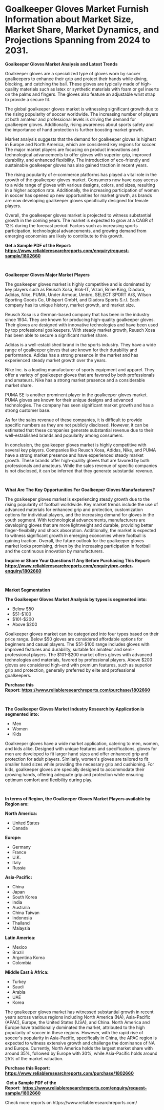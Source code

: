 <p><h1>Goalkeeper Gloves Market Furnish Information about Market Size, Market Share, Market Dynamics, and Projections Spanning from 2024 to 2031.</h1></p><p><strong>Goalkeeper Gloves Market Analysis and Latest Trends</strong></p>
<p><p>Goalkeeper gloves are a specialized type of gloves worn by soccer goalkeepers to enhance their grip and protect their hands while diving, blocking, and catching the ball. These gloves are typically made of high-quality materials such as latex or synthetic materials with foam or gel inserts on the palms and fingers. The gloves also feature an adjustable wrist strap to provide a secure fit.</p><p>The global goalkeeper gloves market is witnessing significant growth due to the rising popularity of soccer worldwide. The increasing number of players at both amateur and professional levels is driving the demand for goalkeeper gloves. Additionally, rising awareness about sports safety and the importance of hand protection is further boosting market growth.</p><p>Market analysis suggests that the demand for goalkeeper gloves is highest in Europe and North America, which are considered key regions for soccer. The major market players are focusing on product innovations and technological advancements to offer gloves with superior grip, improved durability, and enhanced flexibility. The introduction of eco-friendly and sustainable goalkeeper gloves has also gained traction in recent years.</p><p>The rising popularity of e-commerce platforms has played a vital role in the growth of the goalkeeper gloves market. Consumers now have easy access to a wide range of gloves with various designs, colors, and sizes, resulting in a higher adoption rate. Additionally, the increasing participation of women in soccer has opened up new opportunities for market growth, as brands are now developing goalkeeper gloves specifically designed for female players.</p><p>Overall, the goalkeeper gloves market is projected to witness substantial growth in the coming years. The market is expected to grow at a CAGR of 12% during the forecast period. Factors such as increasing sports participation, technological advancements, and growing demand from emerging economies are likely to contribute to this growth.</p></p>
<p><strong>Get a Sample PDF of the Report:&nbsp; <a href="https://www.reliableresearchreports.com/enquiry/request-sample/1802660">https://www.reliableresearchreports.com/enquiry/request-sample/1802660</a></strong></p>
<p>&nbsp;</p>
<p><strong>Goalkeeper Gloves Major Market Players</strong></p>
<p><p>The goalkeeper gloves market is highly competitive and is dominated by key players such as Reusch Xosa, Blok-IT, Vizari, Brine King, Diadora, Adidas, Nike, PUMA, Under Armour, Umbro, SELECT SPORT A/S, Wilson Sporting Goods Co, Uhlsport GmbH, and Diadora Sports S.r.l. Each company has its unique history, market growth, and market size.</p><p>Reusch Xosa is a German-based company that has been in the industry since 1934. They are known for producing high-quality goalkeeper gloves. Their gloves are designed with innovative technologies and have been used by top professional goalkeepers. With steady market growth, Reusch Xosa has been able to secure a significant market share.</p><p>Adidas is a well-established brand in the sports industry. They have a wide range of goalkeeper gloves that are known for their durability and performance. Adidas has a strong presence in the market and has experienced steady market growth over the years.</p><p>Nike Inc. is a leading manufacturer of sports equipment and apparel. They offer a variety of goalkeeper gloves that are favored by both professionals and amateurs. Nike has a strong market presence and a considerable market share.</p><p>PUMA SE is another prominent player in the goalkeeper gloves market. PUMA gloves are known for their unique designs and advanced technologies. The company has seen significant market growth and has a strong customer base.</p><p>As for the sales revenue of these companies, it is difficult to provide specific numbers as they are not publicly disclosed. However, it can be estimated that these companies generate substantial revenue due to their well-established brands and popularity among consumers.</p><p>In conclusion, the goalkeeper gloves market is highly competitive with several key players. Companies like Reusch Xosa, Adidas, Nike, and PUMA have a strong market presence and have experienced steady market growth. These brands offer high-quality gloves that are favored by both professionals and amateurs. While the sales revenue of specific companies is not disclosed, it can be inferred that they generate substantial revenue.</p></p>
<p>&nbsp;</p>
<p><strong>What Are The Key Opportunities For Goalkeeper Gloves Manufacturers?</strong></p>
<p><p>The goalkeeper gloves market is experiencing steady growth due to the rising popularity of football worldwide. Key market trends include the use of advanced materials for enhanced grip and protection, customization options for individual players, and the increasing demand for gloves in the youth segment. With technological advancements, manufacturers are developing gloves that are more lightweight and durable, providing better finger-flexibility and shock absorption. Additionally, the market is expected to witness significant growth in emerging economies where football is gaining traction. Overall, the future outlook for the goalkeeper gloves market looks promising, driven by the increasing participation in football and the continuous innovation by manufacturers.</p></p>
<p><strong>Inquire or Share Your Questions If Any Before Purchasing This Report: <a href="https://www.reliableresearchreports.com/enquiry/pre-order-enquiry/1802660">https://www.reliableresearchreports.com/enquiry/pre-order-enquiry/1802660</a></strong></p>
<p>&nbsp;</p>
<p><strong>Market Segmentation</strong></p>
<p><strong>The Goalkeeper Gloves Market Analysis by types is segmented into:</strong></p>
<p><ul><li>Below $50</li><li>$51-$100</li><li>$101-$200</li><li>Above $200</li></ul></p>
<p><p>Goalkeeper gloves market can be categorized into four types based on their price range. Below $50 gloves are considered affordable options for beginners and casual players. The $51-$100 range includes gloves with improved features and durability, suitable for amateur and semi-professional players. The $101-$200 market offers gloves with advanced technologies and materials, favored by professional players. Above $200 gloves are considered high-end with premium features, such as superior grip and protection, generally preferred by elite and professional goalkeepers.</p></p>
<p><strong>Purchase this Report:&nbsp;<a href="https://www.reliableresearchreports.com/purchase/1802660">https://www.reliableresearchreports.com/purchase/1802660</a></strong></p>
<p>&nbsp;</p>
<p><strong>The Goalkeeper Gloves Market Industry Research by Application is segmented into:</strong></p>
<p><ul><li>Men</li><li>Women</li><li>Kids</li></ul></p>
<p><p>Goalkeeper gloves have a wide market application, catering to men, women, and kids alike. Designed with unique features and specifications, gloves for men are developed to fit larger hand sizes and offer enhanced grip and protection for adult players. Similarly, women's gloves are tailored to fit smaller hand sizes while providing the necessary grip and cushioning. For kids, goalkeeper gloves are specially designed to accommodate their growing hands, offering adequate grip and protection while ensuring optimum comfort and flexibility during play.</p></p>
<p>&nbsp;</p>
<p><strong>In terms of Region, the Goalkeeper Gloves Market Players available by Region are:</strong></p>
<p>
    <p> <strong> North America: </strong>
        <ul>
            <li>United States</li>
            <li>Canada</li>
        </ul>
        </p> 
    <p> <strong> Europe: </strong>
        <ul>
            <li>Germany</li>
            <li>France</li>
            <li>U.K.</li>
            <li>Italy</li>
            <li>Russia</li>
        </ul>
        </p> 
    <p> <strong> Asia-Pacific: </strong>
        <ul>
            <li>China</li>
            <li>Japan</li>
            <li>South Korea</li>
            <li>India</li>
            <li>Australia</li>
            <li>China Taiwan</li>
            <li>Indonesia</li>
            <li>Thailand</li>
            <li>Malaysia</li>
        </ul>
        </p> 
    <p> <strong> Latin America: </strong>
        <ul>
            <li>Mexico</li>
            <li>Brazil</li>
            <li>Argentina Korea</li>
            <li>Colombia</li>
        </ul>
        </p> 
    <p> <strong> Middle East & Africa: </strong>
        <ul>
            <li>Turkey</li>
            <li>Saudi</li>
            <li>Arabia</li>
            <li>UAE</li>
            <li>Korea</li>
        </ul>
    </p>
    </p>
<p><p>The goalkeeper gloves market has witnessed substantial growth in recent years across various regions including North America (NA), Asia-Pacific (APAC), Europe, the United States (USA), and China. North America and Europe have traditionally dominated the market, attributed to the high popularity of soccer in these regions. However, with the rapid rise of soccer's popularity in Asia-Pacific, specifically in China, the APAC region is expected to witness extensive growth and challenge the dominance of NA and Europe. Currently, North America holds the largest market share with around 35%, followed by Europe with 30%, while Asia-Pacific holds around 25% of the market valuation.</p></p>
<p><strong>Purchase this Report: <a href="https://www.reliableresearchreports.com/purchase/1802660">https://www.reliableresearchreports.com/purchase/1802660</a></strong></p>
<p>&nbsp;<strong>Get a Sample PDF of the Report:&nbsp;&nbsp;<a href="https://www.reliableresearchreports.com/enquiry/request-sample/1802660">https://www.reliableresearchreports.com/enquiry/request-sample/1802660</a></strong></p>
<p><strong></strong></p>
<p>Check more reports on https://www.reliableresearchreports.com/</p>